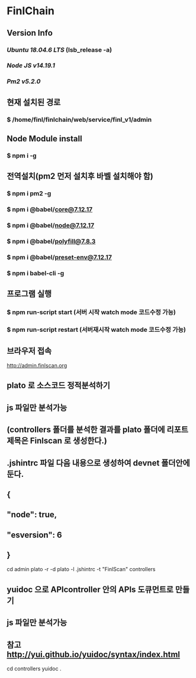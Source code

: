 # FinlChain

## Version Info

### *Ubuntu 18.04.6 LTS* (lsb_release -a)
### *Node JS  v14.19.1*
### *Pm2      v5.2.0*

## 현재 설치된 경로
### $ /home/finl/finlchain/web/service/finl_v1/admin

## Node Module install
### $ npm i -g

## 전역설치(pm2 먼저 설치후 바벨 설치해야 함) 
### $ npm i pm2 -g 

### $ npm i @babel/core@7.12.17
### $ npm i @babel/node@7.12.17
### $ npm i @babel/polyfill@7.8.3
### $ npm i @babel/preset-env@7.12.17

### $ npm i babel-cli -g

## 프로그램 실행
### $ npm run-script start (서버 시작 watch mode 코드수정 가능)
### $ npm run-script restart (서버재시작 watch mode 코드수정 가능)

## 브라우저 접속
http://admin.finlscan.org

## plato 로 소스코드 정적분석하기
## js 파일만 분석가능
## (controllers 폴더를 분석한 결과를 plato 폴더에 리포트제목은 Finlscan 로 생성한다.)
## .jshintrc 파일 다음 내용으로 생성하여 devnet 폴더안에 둔다.
## {	
##   "node": true,
##   "esversion": 6
## }
cd admin
plato -r -d plato -l .jshintrc -t "FinlScan" controllers 

## yuidoc 으로 APIcontroller 안의 APIs 도큐먼트로 만들기
## js 파일만 분석가능
## 참고 http://yui.github.io/yuidoc/syntax/index.html
cd controllers
yuidoc .




